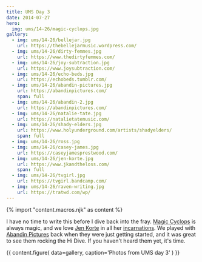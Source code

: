 ```yaml
---
title: UMS Day 3
date: 2014-07-27
hero:
  img: ums/14-26/magic-cyclops.jpg
gallery:
  - img: ums/14-26/bellejar.jpg
    url: https://thebellejarmusic.wordpress.com/
  - img: ums/14-26/dirty-femmes.jpg
    url: https://www.thedirtyfemmes.com/
  - img: ums/14-26/joy-subtraction.jpg
    url: https://www.joysubtraction.com/
  - img: ums/14-26/echo-beds.jpg
    url: https://echobeds.tumblr.com/
  - img: ums/14-26/abandin-pictures.jpg
    url: https://abandinpictures.com/
    span: full
  - img: ums/14-26/abandin-2.jpg
    url: https://abandinpictures.com/
  - img: ums/14-26/natalie-tate.jpg
    url: https://natalietatemusic.com/
  - img: ums/14-26/shady-elders.jpg
    url: https://www.holyunderground.com/artists/shadyelders/
    span: full
  - img: ums/14-26/ross.jpg
  - img: ums/14-26/casey-james.jpg
    url: https://caseyjamesprestwood.com/
  - img: ums/14-26/jen-korte.jpg
    url: https://www.jkandtheloss.com/
    span: full
  - img: ums/14-26/tvgirl.jpg
    url: https://tvgirl.bandcamp.com/
  - img: ums/14-26/raven-writing.jpg
    url: https://tratwd.com/wp/
---
```

{% import "content.macros.njk" as content %}

I have no time to write this before I dive back into the fray.
[Magic Cyclops](https://themagiccyclops.com/) is always magic,
and we love [Jen Korte](https://www.jkandtheloss.com/) in all her
[incarnations](https://www.thedirtyfemmes.com/).
We played with [Abandin Pictures](https://abandinpictures.com/)
back when they were just getting
started, and it was great to see them rocking the Hi Dive. If you
haven't heard them yet, it's time.

{{ content.figure(
  data=gallery,
  caption='Photos from UMS day 3'
) }}
